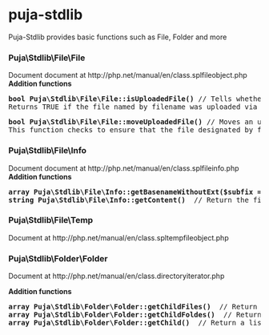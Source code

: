 # puja-stdlib

Puja-Stdlib provides basic functions such as File, Folder and more

<h3>Puja\Stdlib\File\File</h3>
Document document at http://php.net/manual/en/class.splfileobject.php <br />
<strong>Addition functions</strong>
<pre><strong>bool Puja\Stdlib\File\File::isUploadedFile()</strong> // Tells whether the file was uploaded via HTTP POST
Returns TRUE if the file named by filename was uploaded via HTTP POST. This is useful to help ensure that a malicious user hasn't tried to trick the script into working on files upon which it should not be working--for instance, /etc/passwd.</pre>

<pre><strong>bool Puja\Stdlib\File\File::moveUploadedFile()</strong> // Moves an uploaded file to a new location
This function checks to ensure that the file designated by filename is a valid upload file (meaning that it was uploaded via PHP's HTTP POST upload mechanism). If the file is valid, it will be moved to the filename given by destination.</pre>


<h3>Puja\Stdlib\File\Info</h3>
Document document at http://php.net/manual/en/class.splfileinfo.php <br />
<strong>Addition functions</strong>
<pre>
<strong>array Puja\Stdlib\File\Info::getBasenameWithoutExt($subfix = null)</strong>  // Return the file name without ext
<strong>string Puja\Stdlib\File\Info::getContent()</strong>  // Return the file content
</pre>


<h3>Puja\Stdlib\File\Temp</h3>
Document at http://php.net/manual/en/class.spltempfileobject.php

<h3>Puja\Stdlib\Folder\Folder</h3>
Document at http://php.net/manual/en/class.directoryiterator.php

<strong>Addition functions</strong>
<pre>
<strong>array Puja\Stdlib\Folder\Folder::getChildFiles()</strong>  // Return a list of child files in folder
<strong>array Puja\Stdlib\Folder\Folder::getChildFoldes()</strong>  // Return a list of sub folders in folder
<strong>array Puja\Stdlib\Folder\Folder::getChild()</strong>  // Return a list of both child files and sub folders in folder
</pre>


